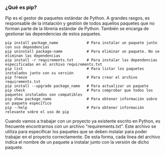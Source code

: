 ### ¿Qué es pip?
Pip es el gestor de paquetes estándar de Python. A grandes rasgos, es responsable de la intalación y gestión de todos aquellos paquetes que no forman parte de la librería estándar de Python. También se encarga de gestionar las dependencias de estos paquetes.

    pip install package_name             # Para instalar un paquete junto con sus dependencias
    pip uninstall package-name           # Para eliminar un paquete. No se eliminan las dependencias
    pip install -r requirements.txt      # Para instalar las dependencias especificadas en el archivo requirements.txt
    pip list                             # Para listar los paquetes instalados junto con su versión
    pip freeze                           # Para crear el archivo requirements.txt
    pip install --upgrade package_name   # Para actualizar un paquete
    pip check                            # Para comprobar que todos los paquetes instalados son compatibles
    pip show package_name                # Para obtener información sobre un paquete específico
    pip --help                           # Para obtener información relevante sobre el uso de pip

Cuando vamos a trabajar con un proyecto ya existente escrito en Python, es frecuente encontrarnos con un archivo "requirements.txt". Este archivo se utiliza para especificar los paquetes que se deben instalar para poder trabajar en el proyecto correctamente. De esta forma, cada línea del archivo indica el nombre de un paquete a instalar junto con la versión de dicho paquete.
